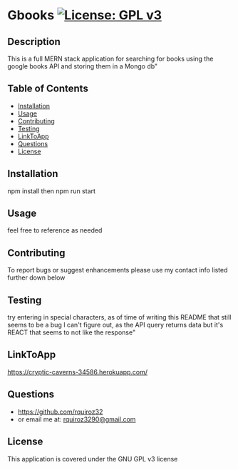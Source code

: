 # Gbooks         [![License: GPL v3](https://img.shields.io/badge/License-GPLv3-blue.svg)](https://www.gnu.org/licenses/gpl-3.0)
## Description
This is a full MERN stack application for searching for books using the google books API and storing them in a Mongo db"

## Table of Contents

* [Installation](#installation)
* [Usage](#usage)
* [Contributing](#Contributing)
* [Testing](#Testing)
* [LinkToApp](#LinkToApp)
* [Questions](#Questions)
* [License](#License)


## Installation
npm install then npm run start

## Usage
feel free to reference as needed

## Contributing
To report bugs or suggest enhancements please use my contact info listed further down below

## Testing
try entering in special characters, as of time of writing this README that still seems to be a bug I can't figure out, as the API query returns data but it's REACT that seems to not like the response"

## LinkToApp
https://cryptic-caverns-34586.herokuapp.com/

## Questions
* https://github.com/rquiroz32
* or email me at: rquiroz3290@gmail.com

## License
This application is covered under the GNU GPL v3 license 
